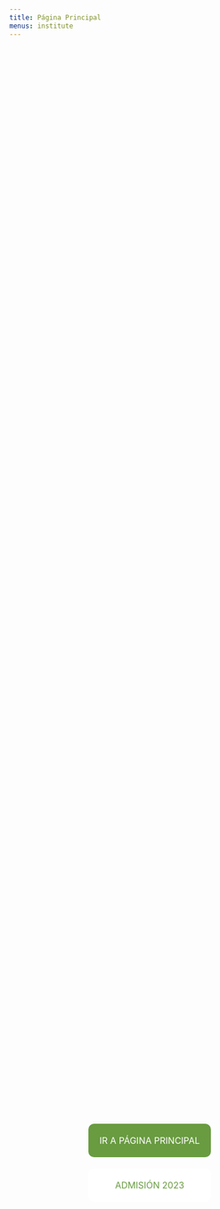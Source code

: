 ```yaml
---
title: Página Principal
menus: institute
---
```

<style>
  .button-container {
    display: flex;
    flex-direction: column;
    align-items: center; /* Centramos los botones horizontalmente */
    justify-content: center; /* Centramos los botones verticalmente */
    height: 100%;
  }
  .button {
    margin: 10px 0;
    padding: 20px 10px;
    border: none;
    color: white;
    text-align: center;
    text-decoration: none;
    border-radius: 10px;
    font-size: 16px;
    transition: background-color 0.3s;
    cursor: pointer;
    width: 200px;
  }
  .button.green {
    background-color: #699B41;
  }
  .button.white {
    background-color: white;
    color: #699B41;
  }
  .button:hover {
    background-color: #2877AC;
  }
</style>

<div class="container d-flex justify-content-center align-items-center" style="background-image: url('https://res.cloudinary.com/duuonteo7/image/upload/v1691598507/Imagen_de_WhatsApp_2023-08-09_a_las_12.17.53.jpg?resize=955%2C593&ssl=1'); background-size: cover; background-position: center; height: 100vh;">
  <div class="text-center">
    <div class="button-container">
      <a class="button green" href="https://itesmarena.edu.do/indexxx/">IR A PÁGINA PRINCIPAL</a>
      <a class="button white" href="https://itesmarena.edu.do/admision2023/">ADMISIÓN 2023</a>
    </div>
  </div>
</div>

